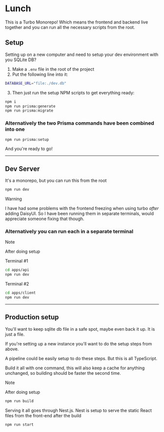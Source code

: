 # Lunch

This is a Turbo Monorepo! Which means the frontend and backend live together and you can run all the necessary scripts from the root.

## Setup

Setting up on a new computer and need to setup your dev environment with you SQLite DB?

1. Make a `.env` file in the root of the project
2. Put the following line into it:

```bash
DATABASE_URL="file:./dev.db"
```

3. Then just run the setup NPM scripts to get everything ready:

```bash
npm i
npm run prisma:generate
npm run prisma:migrate
```

### Alternatively the two Prisma commands have been combined into one

```bash
npm run prisma:setup
```

And you're ready to go!

---

## Dev Server

It's a monorepo, but you can run this from the root

```bash
npm run dev
```

> [!WARNING]
> I have had some problems with the frontend freezing when using turbo _after_ adding DaisyUI. So I have been running them in separate terminals, would appreciate someone fixing that though.

### Alternatively you can run each in a separate terminal

> [!NOTE]
> After doing setup

Terminal #1

```bash
cd apps/api
npm run dev
```

Terminal #2

```bash
cd apps/client
npm run dev
```

---

## Production setup

You'll want to keep sqlite db file in a safe spot, maybe even back it up. It is just a file.

If you're setting up a new instance you'll want to do the setup steps from above.

A pipeline could be easily setup to do these steps. But this is all TypeScript.

Build it all with one command, this will also keep a cache for anything unchanged, so building should be faster the second time.

> [!NOTE]
> After doing setup

```bash
npm run build
```

Serving it all goes through Nest.js. Nest is setup to serve the static React files from the front-end after the build

```bash
npm run start
```
